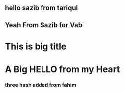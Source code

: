 ## hello sazib  from tariqul
## Yeah From Sazib for Vabi

# This is big title 

# A Big HELLO from my Heart 

### three hash added from fahim
